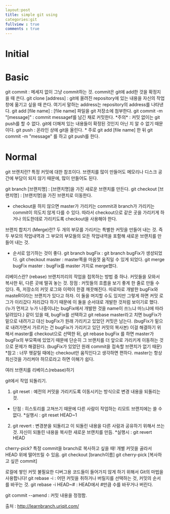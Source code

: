 ```yaml
---
layout:post
title: simple git using
categories:git
fullview : true
comments : true
---
```

<h1> Initial </h1>



<h1> Basic </h1>
git commit : 메세지 없이 그냥 commit하는 것. commit은 git에 add한 것을 확정지을 때 쓴다. 
git clone [address] : git에 올려진 repository에 있는 내용을 자신의 작업창에 옮기고 싶을 때 쓴다. 여기서 말하는 address는 repository의 address를 나타낸다.
git add [file name] : [file name] 파일을 git 저장소에 첨부한다.
git commit -m "[message]" : commit messagef를 남긴 채로 커밋한다.
*주의* : 커밋 없이는 git push를 할 수 없다. git에 더해져 있는 내용들이 확정된 것인지 아닌 지 알 수 없기 때문이다.
git push : 온라인 상에 git을 올린다. 
* 주로 git add [file name] 한 뒤 git commit -m "message" 를 하고 git push를 한다.

<h1>Normal </h1>
git 브랜치란? 특정 커밋에 대한 참조이다.
브랜치를 많이 만들어도 메모리나 디스크 공간에 부담이 되지 않기 때문에, 많이 만들어도 된다. 

git branch [브랜치명] : [브랜치명]을 가진 새로운 브랜치를 만든다.
git checkout [브랜치명] : [브랜치명]을 가진 브랜치로 이동한다.
* checkout을 하지 않으면 master가 가리키는 commit과 branch가 가리키는 commit이 의도치 않게 다를 수 있다. 따라서 checkout으로 같은 곳을 가리키게 하거나 의도한데로 가리키도록 checkout을 사용해야 한다.

브랜치 합치기 (Merge)란? 두 개의 부모를 가리키는 특별한 커밋을 만들어 내는 것. 즉 두 부모의 작업내역과 그 부모의 부모들의 모든 작업내역을 포함해 새로운 브랜치를 만들어 내는 것.
* 순서로 암기하는 것이 좋다.
git branch bugFix : git branch bugFix가 생성되었다.
git checkout master : master쪽을 마음껏 움직일 수 있게 되었다.
git merge bugFix master : bugFix를 master 가지로 merge했다.

리베이스란? (rebase) 브랜치끼리의 작업을 접목하는 방법 중 하나. 커밋들을 모와서 복사한 뒤, 다른 곳에 떨궈 놓는 것.
장점 : 커밋들의 흐름을 보기 좋게 한 줄로 만들 수 있다.
	즉, 저장소의 커밋 로그와 이력이 한결 깨끗해진다.
따로따로 개발한 bugFix와 masteR이라는 브랜치가 있다고 하자. 이 둘을 머지할 수도 있지만 그렇게 하면 커밋 로그가 이리갔다 저리갔다 하기 때문에 이 둘을 순서대로 개발한 것처럼 보이기로 했다. (누가 먼저고 누가 나중이냐는 bugFix에서 개발한 것을 name이 쓰느냐 마느냐에 따라 달려있다.)
같이 있을 때, bugFix를 선택하고 git rebase master라고 치면 bugFix가 밑으로 내려가고 대신 bugFix가 원래 가리키고 있었던 커밋은 남는다. (bugFix가 밑으로 내려가면서 가르키는 건 bugFix가 가리키고 있던 커밋의 복사본)
이걸 해결하기 위해서 master를 checkout으로 선택한 뒤, git rebase bugFix 를 하면 master가 bugFix의 부모쪽에 있었기 때문에 단순히 그 브랜치를 더 앞으로 가리키게 이동하는 것으로 문제가 해결된다. (bugFix가 있었던 원래 commit을 접속할 브랜치가 없기 때문)
*참고 : 너무 헷갈릴 때에는 checkout만 움직인다고 생각하면 편하다. master는 항상 최신것을 가리켜야 하므로라고 하면 이해가 쉽다.

여러 브랜치를 리베이스(rebase)하기


git에서 작업 되돌리기.
1. git reset : 예전의 커밋을 가리키도록 이동시키는 방식으로 변경 내용을 되돌리는 것. 
* 단점 : 히스토리를 고쳐쓰기 때문에 다른 사람이 작업하는 리모트 브랜치에는 쓸 수 없다.
*실행시 : git reset HEAD~1


2. git revert : 변경분을 되돌리고 이 되돌린 내용을 다른 사람과 공유하기 위해서 쓰는 것.
자신이 되돌린 내용을 복사한 새로운 브랜치를 만듬.
*실행시 : git revert HEAD


cherry-pick? 특정 commit을 branch로 복사하고 싶을 때! 개별 커밋을 골라서 HEAD 위에 떨어뜨릴 수 있음.
git checkout [branch이름]
git cherry-pick [복사하고 싶은 commit]



로컬에 쌓인 커밋
불필요한 디버그용 코드들이 들어가지 않게 하기 위해서 Git의 마법을 사용합니다!
git rebase -i : 어떤 커밋을 취하거나 버릴지를 선택하는 것, 커밋의 순서를 바꾸는 것.
git rebase -i HEAD~# : HEAD에서 #만큼 수를 바꾸거나 버린다.


git commit --amend : 커밋 내용을 정정함.

출처 : http://learnbranch.uriqit.com/

